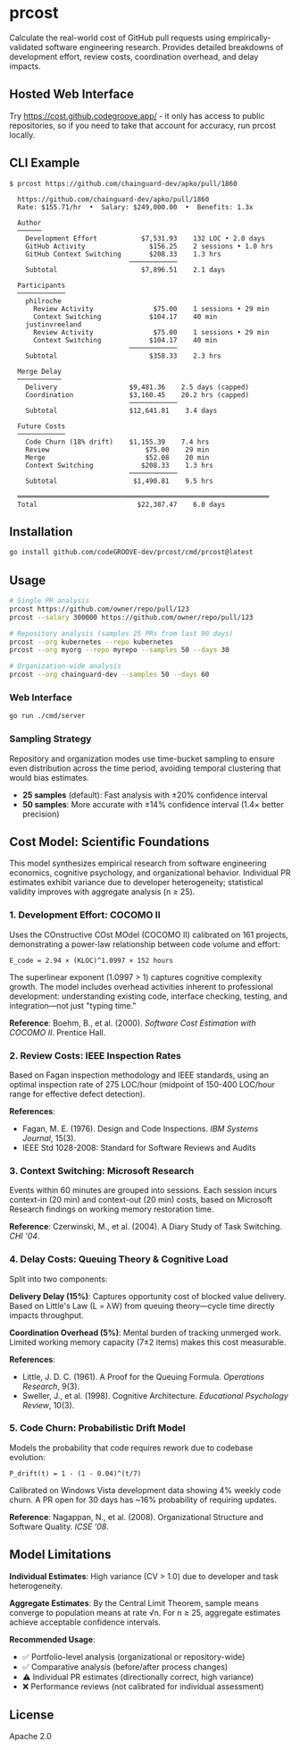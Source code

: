 # prcost

Calculate the real-world cost of GitHub pull requests using empirically-validated software engineering research. Provides detailed breakdowns of development effort, review costs, coordination overhead, and delay impacts.

## Hosted Web Interface

Try https://cost.github.codegroove.app/ - it only has access to public repositories, so if you need to take that account for accuracy, run prcost locally.

## CLI Example

```
$ prcost https://github.com/chainguard-dev/apko/pull/1860

  https://github.com/chainguard-dev/apko/pull/1860
  Rate: $155.71/hr  •  Salary: $249,000.00  •  Benefits: 1.3x

  Author
  ──────
    Development Effort           $7,531.93    132 LOC • 2.0 days
    GitHub Activity                $156.25    2 sessions • 1.0 hrs
    GitHub Context Switching       $208.33    1.3 hrs
                              ────────────
    Subtotal                     $7,896.51    2.1 days

  Participants
  ────────────
    philroche
      Review Activity               $75.00    1 sessions • 29 min
      Context Switching            $104.17    40 min
    justinvreeland
      Review Activity               $75.00    1 sessions • 29 min
      Context Switching            $104.17    40 min
                              ────────────
    Subtotal                       $358.33    2.3 hrs

  Merge Delay
  ───────────
    Delivery                  $9,481.36    2.5 days (capped)
    Coordination              $3,160.45    20.2 hrs (capped)
                              ────────────
    Subtotal                  $12,641.81    3.4 days

  Future Costs
  ────────────
    Code Churn (18% drift)    $1,155.39    7.4 hrs
    Review                        $75.00    29 min
    Merge                         $52.08    20 min
    Context Switching            $208.33    1.3 hrs
                              ────────────
    Subtotal                   $1,490.81    9.5 hrs

  ═══════════════════════════════════════════════════════════════
  Total                         $22,387.47    6.0 days

```

## Installation

```bash
go install github.com/codeGROOVE-dev/prcost/cmd/prcost@latest
```

## Usage

```bash
# Single PR analysis
prcost https://github.com/owner/repo/pull/123
prcost --salary 300000 https://github.com/owner/repo/pull/123

# Repository analysis (samples 25 PRs from last 90 days)
prcost --org kubernetes --repo kubernetes
prcost --org myorg --repo myrepo --samples 50 --days 30

# Organization-wide analysis
prcost --org chainguard-dev --samples 50 --days 60
```

### Web Interface

```bash
go run ./cmd/server
```

### Sampling Strategy

Repository and organization modes use time-bucket sampling to ensure even distribution across the time period, avoiding temporal clustering that would bias estimates.

- **25 samples** (default): Fast analysis with ±20% confidence interval
- **50 samples**: More accurate with ±14% confidence interval (1.4× better precision)

## Cost Model: Scientific Foundations

This model synthesizes empirical research from software engineering economics, cognitive psychology, and organizational behavior. Individual PR estimates exhibit variance due to developer heterogeneity; statistical validity improves with aggregate analysis (n ≥ 25).

### 1. Development Effort: COCOMO II

Uses the COnstructive COst MOdel (COCOMO II) calibrated on 161 projects, demonstrating a power-law relationship between code volume and effort:

```
E_code = 2.94 × (KLOC)^1.0997 × 152 hours
```

The superlinear exponent (1.0997 > 1) captures cognitive complexity growth. The model includes overhead activities inherent to professional development: understanding existing code, interface checking, testing, and integration—not just "typing time."

**Reference**: Boehm, B., et al. (2000). *Software Cost Estimation with COCOMO II*. Prentice Hall.

### 2. Review Costs: IEEE Inspection Rates

Based on Fagan inspection methodology and IEEE standards, using an optimal inspection rate of 275 LOC/hour (midpoint of 150-400 LOC/hour range for effective defect detection).

**References**:
- Fagan, M. E. (1976). Design and Code Inspections. *IBM Systems Journal*, 15(3).
- IEEE Std 1028-2008: Standard for Software Reviews and Audits

### 3. Context Switching: Microsoft Research

Events within 60 minutes are grouped into sessions. Each session incurs context-in (20 min) and context-out (20 min) costs, based on Microsoft Research findings on working memory restoration time.

**Reference**: Czerwinski, M., et al. (2004). A Diary Study of Task Switching. *CHI '04*.

### 4. Delay Costs: Queuing Theory & Cognitive Load

Split into two components:

**Delivery Delay (15%)**: Captures opportunity cost of blocked value delivery. Based on Little's Law (L = λW) from queuing theory—cycle time directly impacts throughput.

**Coordination Overhead (5%)**: Mental burden of tracking unmerged work. Limited working memory capacity (7±2 items) makes this cost measurable.

**References**:
- Little, J. D. C. (1961). A Proof for the Queuing Formula. *Operations Research*, 9(3).
- Sweller, J., et al. (1998). Cognitive Architecture. *Educational Psychology Review*, 10(3).

### 5. Code Churn: Probabilistic Drift Model

Models the probability that code requires rework due to codebase evolution:

```
P_drift(t) = 1 - (1 - 0.04)^(t/7)
```

Calibrated on Windows Vista development data showing 4% weekly code churn. A PR open for 30 days has ~16% probability of requiring updates.

**Reference**: Nagappan, N., et al. (2008). Organizational Structure and Software Quality. *ICSE '08*.

## Model Limitations

**Individual Estimates**: High variance (CV > 1.0) due to developer and task heterogeneity.

**Aggregate Estimates**: By the Central Limit Theorem, sample means converge to population means at rate √n. For n ≥ 25, aggregate estimates achieve acceptable confidence intervals.

**Recommended Usage**:
- ✅ Portfolio-level analysis (organizational or repository-wide)
- ✅ Comparative analysis (before/after process changes)
- ⚠️ Individual PR estimates (directionally correct, high variance)
- ❌ Performance reviews (not calibrated for individual assessment)

## License

Apache 2.0
